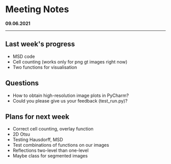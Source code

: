# Meeting Notes
**09.06.2021**

---

## Last week's progress
- MSD code
- Cell counting (works only for png gt images right now)
- Two functions for visualisation

## Questions
- How to obtain high-resolution image plots in PyCharm?
- Could you please give us your feedback (test_run.py)?

## Plans for next week
- Correct cell counting, overlay function
- 2D Otsu
- Testing Hausdorff, MSD
- Test combinations of functions on our images
- Reflections two-level than one-level
- Maybe class for segmented images
